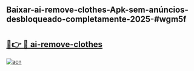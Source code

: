## Baixar-ai-remove-clothes-Apk-sem-anúncios-desbloqueado-completamente-2025-#wgm5f

# <h2><a href="https://ainizakaria.my?title=ai-remove-clothes&ref=20M">🔗👉 🔴 ai-remove-clothes</a></h2>

[![acn](https://github.com/user-attachments/assets/0f9c940e-d8b0-45ae-aac7-cd30a18b3e1c)](https://ainizakaria.my?title=ai-remove-clothes&ref=20M)

